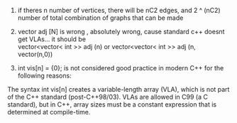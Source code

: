 1. if theres n number of vertices, there will be nC2 edges, and 2 ^ (nC2) number of total combination of graphs that can be made 

2. vector<int> adj [N] is wrong , absolutely wrong, cause standard c++ doesnt get VLAs... it should be <br>
 vector<vector< int >> adj (n) or vector<vector< int >> adj (n, vector<int>(n,0))

3. int vis[n] = {0}; is not considered good practice in modern C++ for the following reasons:

The syntax int vis[n] creates a variable-length array (VLA), which is not part of the C++ standard (post-C++98/03). VLAs are allowed in C99 (a C standard), but in C++, array sizes must be a constant expression that is determined at compile-time.
